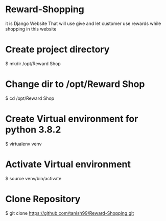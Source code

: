 # Reward-Shopping
it is Django Website That will use give and let customer use rewards while shopping in this website

# Create project directory
$ mkdir /opt/Reward Shop

# Change dir to /opt/Reward Shop
$ cd /opt/Reward Shop
 
# Create Virtual environment for python 3.8.2 
$ virtualenv venv

# Activate Virtual environment
$ source venv/bin/activate

# Clone Repository
$ git clone  https://github.com/tanish99/Reward-Shopping.git






